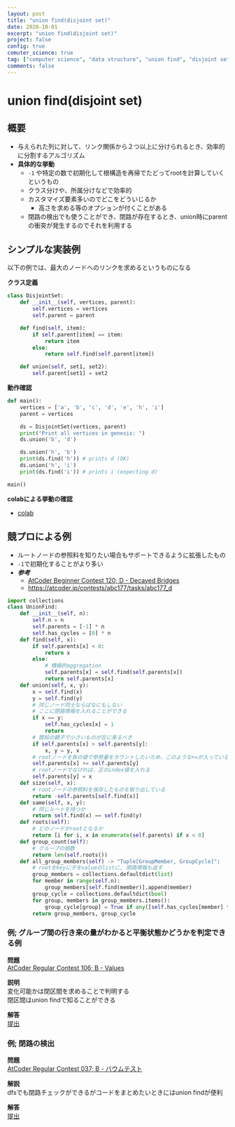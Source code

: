 ```yaml
---
layout: post
title: "union find(disjoint set)"
date: 2020-10-01
excerpt: "union find(disjoint set)"
project: false
config: true
comuter_science: true
tag: ["computer science", "data structure", "union find", "disjoint set"]
comments: false
---
```


# union find(disjoint set)

## 概要
 - 与えられた列に対して、リンク関係から２つ以上に分けられるとき、効率的に分割するアルゴリズム
 - **具体的な挙動**
   - `-1` や特定の数で初期化して根構造を再帰でたどってrootを計算していくというもの
   - クラス分けや、所属分けなどで効率的
   - カスタマイズ要素多いのでどこをどういじるか
     - 高さを求める等のオプションが付くことがある
   - 閉路の検出でも使うことができ、閉路が存在するとき、union時にparentの衝突が発生するのでそれを利用する

## シンプルな実装例
以下の例では、最大のノードへのリンクを求めるというものになる  

**クラス定義**
```python
class DisjointSet:
    def __init__(self, vertices, parent):
        self.vertices = vertices
        self.parent = parent

    def find(self, item):
        if self.parent[item] == item:
            return item
        else:
            return self.find(self.parent[item])

    def union(self, set1, set2):
        self.parent[set1] = set2
```

**動作確認**
```python
def main():
    vertices = ['a', 'b', 'c', 'd', 'e', 'h', 'i']
    parent = vertices

    ds = DisjointSet(vertices, parent)
    print("Print all vertices in genesis: ")
    ds.union('b', 'd')

    ds.union('h', 'b')
    print(ds.find('h')) # prints d (OK)
    ds.union('h', 'i')
    print(ds.find('i')) # prints i (expecting d)

main()
```

**colabによる挙動の確認**
 - [colab](https://colab.research.google.com/drive/1FkGrNChetNH2w3ZjrItNTDSOZuwp9SbR?usp=sharing)


## 競プロによる例
 - ルートノードの参照料を知りたい場合もサポートできるように拡張したもの
 - `-1`で初期化することがより多い
 - ***参考***
   - [AtCoder Beginner Contest 120; D - Decayed Bridges](https://atcoder.jp/contests/abc120/tasks/abc120_d)
   - https://atcoder.jp/contests/abc177/tasks/abc177_d

```python
import collections
class UnionFind:
    def __init__(self, n):
        self.n = n
        self.parents = [-1] * n
        self.has_cycles = [0] * n
    def find(self, x):
        if self.parents[x] < 0:
            return x
        else:
            # 積極的aggregation
            self.parents[x] = self.find(self.parents[x])
            return self.parents[x]
    def union(self, x, y):
        x = self.find(x)
        y = self.find(y)
        # 同じノード同士ならばなにもしない
        # ここに閉路情報を入れることができる
        if x == y:
            self.has_cycles[x] = 1
            return
        # 既知の親子で小さいものが左に来るべき
        if self.parents[x] > self.parents[y]:
            x, y = y, x
        # rootノードを負の値で参照量をカウントしたいため、このような+=が入っている
        self.parents[x] += self.parents[y]
        # rootノードでなければ、正のindex値を入れる
        self.parents[y] = x
    def size(self, x):
        # rootノードの参照料を保存したものを取り出している
        return -self.parents[self.find(x)]
    def same(self, x, y):
        # 同じルートを持つか
        return self.find(x) == self.find(y)
    def roots(self):
        # どのノードがrootとなるか
        return [i for i, x in enumerate(self.parents) if x < 0]
    def group_count(self):
        # グループの個数
        return len(self.roots())
    def all_group_members(self) -> "Tuple[GroupMember, GroupCycle]":
        # rootをkeyに子をvalueのlistに, 閉路情報も返す
        group_members = collections.defaultdict(list)
        for member in range(self.n):
            group_members[self.find(member)].append(member)
        group_cycle = collections.defaultdict(bool)
        for group, members in group_members.items():
            group_cycle[group] = True if any([self.has_cycles[member] for member in members]) else False
        return group_members, group_cycle
```


### 例; グループ間の行き来の量がわかると平衡状態かどうかを判定できる例

**問題**  
[AtCoder Regular Contest 106; B - Values](https://atcoder.jp/contests/arc106/tasks/arc106_b)  

**説明**  
変化可能かは閉区間を求めることで判明する  
閉区間はunion findで知ることができる  

**解答**  
[提出](https://atcoder.jp/contests/arc106/submissions/22967713)

### 例; 閉路の検出
**問題**  
[AtCoder Regular Contest 037; B - バウムテスト](https://atcoder.jp/contests/arc037/tasks/arc037_b)  

**解説**  
dfsでも閉路チェックができるがコードをまとめたいときにはunion findが便利  

**解答**  
[提出](https://atcoder.jp/contests/arc037/submissions/23142427)
